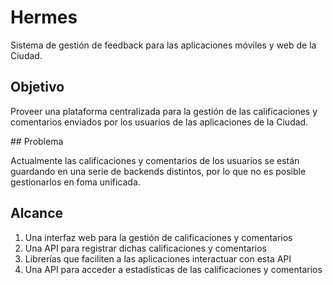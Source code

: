 # Hermes

Sistema de gestión de feedback para las aplicaciones móviles y web de la Ciudad.

## Objetivo

Proveer una plataforma centralizada para la gestión de las calificaciones y comentarios enviados por los usuarios de las aplicaciones de la Ciudad.

## Problema

Actualmente las calificaciones y comentarios de los usuarios se están guardando en una serie de backends distintos, por lo que no es posible gestionarlos en foma unificada.

## Alcance

1. Una interfaz web para la gestión de calificaciones y comentarios
2. Una API para registrar dichas calificaciones y comentarios
3. Librerías que faciliten a las aplicaciones interactuar con esta API
4. Una API para acceder a estadísticas de las calificaciones y comentarios